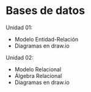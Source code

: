 # Bases de datos

Unidad 01:
- Modelo Entidad-Relación
- Diagramas en draw.io

Unidad 02:
- Modelo Relacional
- Álgebra Relacional
- Diagramas en draw.io

